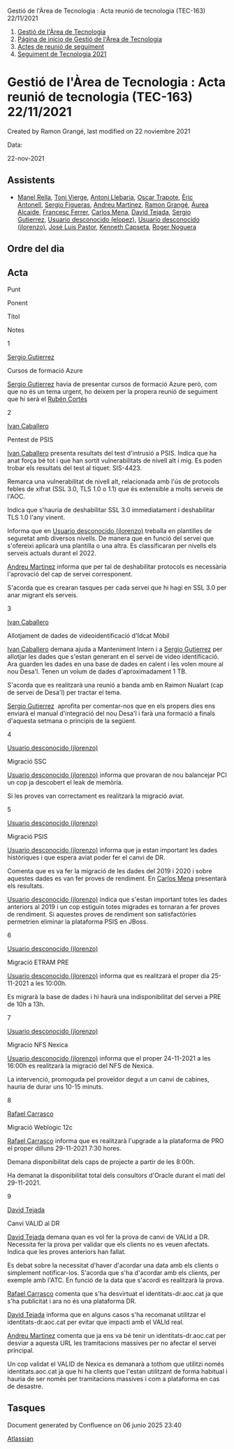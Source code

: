 Gestió de l'Àrea de Tecnologia : Acta reunió de tecnologia (TEC-163) 22/11/2021  

1.  [Gestió de l'Àrea de Tecnologia](index.md)
2.  [Página de inicio de Gestió de l'Àrea de Tecnologia](13893786.md)
3.  [Actes de reunió de seguiment](34505308.md)
4.  [Seguiment de Tecnologia 2021](Seguiment-de-Tecnologia-2021_64979514.md)

Gestió de l'Àrea de Tecnologia : Acta reunió de tecnologia (TEC-163) 22/11/2021
===============================================================================

Created by Ramon Grangé, last modified on 22 noviembre 2021

Data:

22-nov-2021

Assistents
----------

*   [Manel Rella](https://confluence.aoc.cat/display/~mrella), [Toni Vierge](https://confluence.aoc.cat/display/~tvierge), [Antoni Llebaria](https://confluence.aoc.cat/display/~allebaria), [Oscar Trapote](https://confluence.aoc.cat/display/~otrapote), [Èric Antonell](https://confluence.aoc.cat/display/~eantonell), [Sergio Figueras](https://confluence.aoc.cat/display/~sfigueras), [Andreu Martinez](https://confluence.aoc.cat/display/~amartinez), [Ramon Grangé](https://confluence.aoc.cat/display/~RGrange), [Áurea Alcaide](https://confluence.aoc.cat/display/~aalcaide), [Francesc Ferrer](https://confluence.aoc.cat/display/~FFerre), [Carlos Mena](https://confluence.aoc.cat/display/~cmena), [David Tejada](https://confluence.aoc.cat/display/~dtejada), [Sergio Gutierrez](https://confluence.aoc.cat/display/~sgutierrez), [Usuario desconocido (elopez)](https://confluence.aoc.cat/display/~elopez), [Usuario desconocido (jlorenzo)](https://confluence.aoc.cat/display/~jlorenzo), [José Luis Pastor](https://confluence.aoc.cat/display/~jlpastor), [Kenneth Capseta](https://confluence.aoc.cat/display/~kcapseta), [Roger Noguera](https://confluence.aoc.cat/display/~rnoguera)
    

Ordre del dia
-------------

Acta
----

Punt

Ponent

Títol

Notes

1

[Sergio Gutierrez](https://confluence.aoc.cat/display/~sgutierrez)

Cursos de formació Azure

[Sergio Gutierrez](https://confluence.aoc.cat/display/~sgutierrez) havia de presentar cursos de formació Azure però, com que no és un tema urgent, ho deixem per la propera reunió de seguiment que hi serà el [Rubén Cortés](https://confluence.aoc.cat/display/~rcortes)

2

[Ivan Caballero](https://confluence.aoc.cat/display/~icaballero)

Pentest de PSIS

[Ivan Caballero](https://confluence.aoc.cat/display/~icaballero) presenta resultats del test d'intrusió a PSIS. Indica que ha anat força bé tot i que han sortit vulnerabilitats de nivell alt i mig. Es poden trobar els resultats del test al tiquet: SIS-4423.

Remarca una vulnerabilitat de nivell alt, relacionada amb l'ús de protocols febles de xifrat (SSL 3.0, TLS 1.0 o 1.1) que és extensible a molts serveis de l'AOC.

Indica que s'hauria de deshabilitar SSL 3.0 immediatament i deshabilitar TLS 1.0 l'any vinent.

Informa que en [Usuario desconocido (jlorenzo)](https://confluence.aoc.cat/display/~jlorenzo) treballa en plantilles de seguretat amb diversos nivells. De manera que en funció del servei que s'ofereixi aplicarà una plantilla o una altra. Es classificaran per nivells els serveis actuals durant el 2022.

[Andreu Martinez](https://confluence.aoc.cat/display/~amartinez) informa que per tal de deshabilitar protocols es necessària l'aprovació del cap de servei corresponent.

S'acorda que es crearan tasques per cada servei que hi hagi en SSL 3.0 per anar migrant els serveis.

3

[Ivan Caballero](https://confluence.aoc.cat/display/~icaballero)

Allotjament de dades de videoidentificació d'Idcat Mòbil

[Ivan Caballero](https://confluence.aoc.cat/display/~icaballero) demana ajuda a Manteniment Intern i a [Sergio Gutierrez](https://confluence.aoc.cat/display/~sgutierrez) per allotjar les dades que s'estan generant en el servei de video identificació. Ara guarden les dades en una base de dades en calent i les volen moure al nou Desa'l. Tenen un volum de dades d'aproximadament 1 TB.

S'acorda que es realitzarà una reunió a banda amb en Raimon Nualart (cap de servei de Desa'l) per tractar el tema.

[Sergio Gutierrez](https://confluence.aoc.cat/display/~sgutierrez)  aprofita per comentar-nos que en els propers dies ens enviarà el manual d'integració del nou Desa'l i farà una formació a finals d'aquesta setmana o principis de la següent.

4

[Usuario desconocido (jlorenzo)](https://confluence.aoc.cat/display/~jlorenzo)

Migració SSC

[Usuario desconocido (jlorenzo)](https://confluence.aoc.cat/display/~jlorenzo) informa que provaran de nou balancejar PCI un cop ja descobert el leak de memòria.

Si les proves van correctament es realitzarà la migració aviat.

5

[Usuario desconocido (jlorenzo)](https://confluence.aoc.cat/display/~jlorenzo)

Migració PSIS

[Usuario desconocido (jlorenzo)](https://confluence.aoc.cat/display/~jlorenzo) informa que ja estan important les dades històriques i que espera aviat poder fer el canvi de DR.

Comenta que es va fer la migració de les dades del 2019 i 2020 i sobre aquestes dades es van fer proves de rendiment. En [Carlos Mena](https://confluence.aoc.cat/display/~cmena) presentarà els resultats.

[Usuario desconocido (jlorenzo)](https://confluence.aoc.cat/display/~jlorenzo) indica que s'estan important totes les dades anteriors al 2019 i un cop estiguin totes migrades es tornaran a fer proves de rendiment. Si aquestes proves de rendiment son satisfactòries permetrien eliminar la plataforma PSIS en JBoss.

6

[Usuario desconocido (jlorenzo)](https://confluence.aoc.cat/display/~jlorenzo)

Migració ETRAM PRE

[Usuario desconocido (jlorenzo)](https://confluence.aoc.cat/display/~jlorenzo) informa que es realitzarà el proper dia 25-11-2021 a les 10:00h.

Es migrarà la base de dades i hi haurà una indisponibilitat del servei a PRE de 10h a 13h. 

7

[Usuario desconocido (jlorenzo)](https://confluence.aoc.cat/display/~jlorenzo)

Migracio NFS Nexica

[Usuario desconocido (jlorenzo)](https://confluence.aoc.cat/display/~jlorenzo) informa que el proper 24-11-2021 a les 16:00h es realitzarà la migració del NFS de Nexica.

La intervenció, promoguda pel proveïdor degut a un canvi de cabines, hauria de durar uns 10-15 minuts.

8

[Rafael Carrasco](https://confluence.aoc.cat/display/~rcarrasco)

Migració Weblogic 12c

[Rafael Carrasco](https://confluence.aoc.cat/display/~rcarrasco) informa que es realitzarà l'upgrade a la plataforma de PRO el proper dilluns 29-11-2021 7:30 hores.

Demana disponibilitat dels caps de projecte a partir de les 8:00h.

Ha demanat la disponibilitat total dels consultors d'Oracle durant el matí del 29-11-2021.

9

[David Tejada](https://confluence.aoc.cat/display/~dtejada)

Canvi VALID al DR

[David Tejada](https://confluence.aoc.cat/display/~dtejada) demana quan es vol fer la prova de canvi de VALId a DR. Necessita fer la prova per validar que els clients no es veuen afectats. Indica que les proves anteriors han fallat.

Es debat sobre la necessitat d'haver d'acordar una data amb els clients o simplement notificar-los. S'acorda que s'ha d'acordar amb els clients, per exemple amb l'ATC. En funció de la data que s'acordi es realitzarà la prova.

[Rafael Carrasco](https://confluence.aoc.cat/display/~rcarrasco) comenta que s'ha desvirtuat el identitats-dr.aoc.cat ja que s'ha publicitat i ara no és una plataforma DR.

[David Tejada](https://confluence.aoc.cat/display/~dtejada) informa que en alguns casos s'ha recomanat utilitzar el identitats-dr.aoc.cat per evitar que impacti amb el VALId real.

[Andreu Martinez](https://confluence.aoc.cat/display/~amartinez) comenta que ja ens va bé tenir un identitats-dr.aoc.cat per desviar a aquesta URL les tramitacions massives per no afectar el servei principal.

Un cop validat el VALID de Nexica es demanarà a tothom que utilitzi només identitats.aoc.cat ja que hi ha clients que l'estan utilitzant de forma habitual i hauria de ser només per tramitacions massives i com a plataforma en cas de desastre.

Tasques
-------

  

Document generated by Confluence on 06 junio 2025 23:40

[Atlassian](http://www.atlassian.com/)